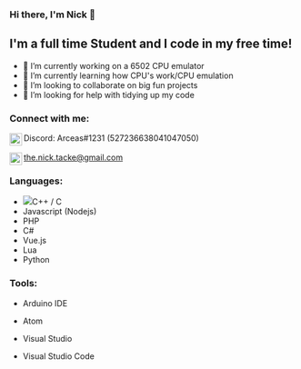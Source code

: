 ### Hi there, I'm Nick 👋

## I'm a full time Student and I code in my free time!
- 🔭 I’m currently working on a 6502 CPU emulator
- 🌱 I’m currently learning how CPU's work/CPU emulation
- 👯 I’m looking to collaborate on big fun projects
- 🤔 I’m looking for help with tidying up my code

### Connect with me:

<img align="left" alt="Arceas | Discord" width="22px" src="https://cdn.jsdelivr.net/npm/simple-icons@4.19.0/icons/discord.svg" />Discord: Arceas#1231 (527236638041047050)
<br />
<br />
<img align="left" alt="Arceas | Gmail" width="22px" src="https://cdn.jsdelivr.net/npm/simple-icons@4.19.0/icons/gmail.svg" />the.nick.tacke@gmail.com

### Languages:
- <img src="https://cdn.jsdelivr.net/npm/programming-languages-logos@0.0.3/src/cpp/cpp_16x16.png">C++ / C
- Javascript (Nodejs)
- PHP
- C#
- Vue.js
- Lua
- Python

### Tools:
- Arduino IDE
- Atom

- Visual Studio
- Visual Studio Code

